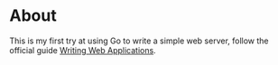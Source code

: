 # About
This is my first try at using Go to write a simple web server, follow the official guide [Writing Web Applications](http://golang.org/doc/articles/wiki/).